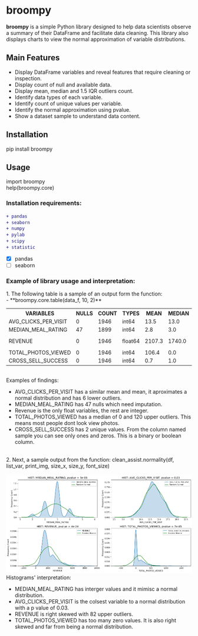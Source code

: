 # broompy
**broompy** is a simple Python library designed to 
help data scientists observe a summary of their 
DataFrame and facilitate data cleaning. This library 
also displays charts to view the normal approximation 
of variable distributions.

Main Features
-------------
  - Display DataFrame variables and reveal features 
    that require cleaning or inspection.
  - Display count of null and available data.
  - Display mean, median and 1.5 IQR outliers count.
  - Identify data types of each variable.
  - Identify count of unique values per variable.
  - Identify the normal approximation using pvalue.
  - Show a dataset sample to understand data content.
  
Installation
-------------
pip install broompy

Usage
-------------
import broompy<br>
help(broompy.core)<br>

### Installation requirements:
```diff
+ pandas
+ seaborn
+ numpy
+ pylab
+ scipy
+ statistic
```
- [x] pandas
- [ ] seaborn

<!DOCTYPE html>
<html>
<body>
  
<h3>Example of library usage and interpretation:</h3>
1. The following table is a sample of an output form the function:<br>
- **broompy.core.table(data_f, 10, 2)**

<table>
     <tr>
      <th>VARIABLES</th>
      <th>NULLS</th>
      <th>COUNT</th>
      <th>TYPES</th>
      <th>MEAN</th>
      <th>MEDIAN</th>
      <th>UNIQUES</th>
      <th>SAMPLE_________________________________</th>
      <th>Outliers</th>
      <th>pval(Norm)</th>
    </tr>
    <tr height="20">
      <td>AVG_CLICKS_PER_VISIT</td>
      <td>0</td>
      <td>1946</td>
      <td>int64</td>
      <td>13.5</td>
      <td>13.0</td>
      <td>15</td>
      <td>[11, 13, 12, 13, 13, 17, 10, 13, 12, 12]</td>
      <td>[6,0]</td>
      <td>0.03</td>
    </tr>
    <tr>
      <td>MEDIAN_MEAL_RATING</td>
      <td>47</td>
      <td>1899</td>
      <td>int64</td>
      <td>2.8</td>
      <td>3.0</td>
      <td>5</td>
      <td>[3, 3, 3, 3, 3, 2, 4, 3, 3, 3]</td>
      <td>[0,13]</td>
      <td>3e-06</td>
    </tr>
    <tr>
      <td>REVENUE</td>
      <td>0</td>
      <td>1946</td>
      <td>float64</td>
      <td>2107.3</td>
      <td>1740.0</td>
      <td>859</td>
      <td>[1880, 1495, 2572.5, 1647, 1923, 1250]</td>
      <td>[0,82]</td>
      <td>1e-21</td>
    </tr>
    <tr>
      <td>TOTAL_PHOTOS_VIEWED</td>
      <td>0</td>
      <td>1946</td>
      <td>int64</td>
      <td>106.4</td>
      <td>0.0</td>
      <td>371</td>
      <td>[0, 90, 0, 0, 253, 0, 705, 0, 0, 0]</td>
      <td>[0,120]</td>
      <td>5e-90</td>
    </tr>
      <td>CROSS_SELL_SUCCESS</td>
      <td>0</td>
      <td>1946</td>
      <td>int64</td>
      <td>0.7</td>
      <td>1.0</td>
      <td>2</td>
      <td>[1, 1, 1, 0, 1, 1, 0, 1, 1, 1]</td>
      <td></td>
      <td>1e-159</td>
</table><br>
Examples of findings:<br>
<ul>
  <li>AVG_CLICKS_PER_VISIT has a similar mean and mean, it aproximates a normal distribution and has 6 lower outliers.</li>
  <li>MEDIAN_MEAL_RATING has 47 nulls which need imputation.</li>
  <li>Revenue is the only float variables, the rest are integer.</li>
  <li>TOTAL_PHOTOS_VIEWED has a median of 0 and 120 upper outliers. This means most people dont look view photos.</li>
  <li>CROSS_SELL_SUCCESS has 2 unique values. From the column named sample you can see only ones and zeros. This is a binary or boolean column.</li>
</ul>
<br>
2. Next, a sample output from the function: clean_assist.normality(df, list_var, print_img, size_x, size_y, font_size)<br><br>
<img src="https://raw.githubusercontent.com/juanduranc/Clean-Assist/master/normality.png" />
<br>
Histograms' interpretation:<br>
<ul>
  <li>MEDIAN_MEAL_RATING has interger values and it mimisc a normal distribution.</li>
  <li>AVG_CLICKS_PER_VISIT is the colsest variable to a normal distribution with a p value of 0.03.</li>
  <li>REVENUE is right skewed with 82 upper outliers.</li>
  <li>TOTAL_PHOTOS_VIEWED has too many zero values. It is also right skewed and far from being a normal distribution.</li>
</ul>
</body>
</html>


